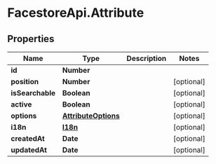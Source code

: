 # FacestoreApi.Attribute

## Properties
Name | Type | Description | Notes
------------ | ------------- | ------------- | -------------
**id** | **Number** |  | 
**position** | **Number** |  | [optional] 
**isSearchable** | **Boolean** |  | [optional] 
**active** | **Boolean** |  | [optional] 
**options** | [**AttributeOptions**](AttributeOptions.md) |  | [optional] 
**i18n** | [**I18n**](I18n.md) |  | [optional] 
**createdAt** | **Date** |  | [optional] 
**updatedAt** | **Date** |  | [optional] 


